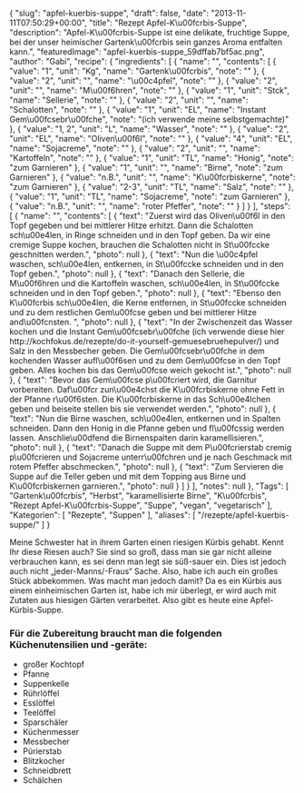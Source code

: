 {
    "slug": "apfel-kuerbis-suppe",
    "draft": false,
    "date": "2013-11-11T07:50:29+00:00",
    "title": "Rezept Apfel-K\u00fcrbis-Suppe",
    "description": "Apfel-K\u00fcrbis-Suppe ist eine delikate, fruchtige Suppe, bei der unser heimischer Gartenk\u00fcrbis sein ganzes Aroma entfalten kann.",
    "featuredImage": "apfel-kuerbis-suppe_59dffab7bf5ac.png",
    "author": "Gabi",
    "recipe": {
        "ingredients": [
            {
                "name": "",
                "contents": [
                    {
                        "value": "1",
                        "unit": "Kg",
                        "name": "Gartenk\u00fcrbis",
                        "note": ""
                    },
                    {
                        "value": "2",
                        "unit": "",
                        "name": "\u00c4pfel",
                        "note": ""
                    },
                    {
                        "value": "2",
                        "unit": "",
                        "name": "M\u00f6hren",
                        "note": ""
                    },
                    {
                        "value": "1",
                        "unit": "Stck",
                        "name": "Sellerie",
                        "note": ""
                    },
                    {
                        "value": "2",
                        "unit": "",
                        "name": "Schalotten",
                        "note": ""
                    },
                    {
                        "value": "1",
                        "unit": "EL",
                        "name": "Instant Gem\u00fcsebr\u00fche",
                        "note": "(ich verwende meine selbstgemachte)"
                    },
                    {
                        "value": "1, 2",
                        "unit": "L",
                        "name": "Wasser",
                        "note": ""
                    },
                    {
                        "value": "2",
                        "unit": "EL",
                        "name": "Oliven\u00f6l",
                        "note": ""
                    },
                    {
                        "value": "4",
                        "unit": "EL",
                        "name": "Sojacreme",
                        "note": ""
                    },
                    {
                        "value": "2",
                        "unit": "",
                        "name": "Kartoffeln",
                        "note": ""
                    },
                    {
                        "value": "1",
                        "unit": "TL",
                        "name": "Honig",
                        "note": "zum Garnieren"
                    },
                    {
                        "value": "1",
                        "unit": "",
                        "name": "Birne",
                        "note": "zum Garnieren"
                    },
                    {
                        "value": "n.B.",
                        "unit": "",
                        "name": "K\u00fcrbiskerne",
                        "note": "zum Garnieren"
                    },
                    {
                        "value": "2-3",
                        "unit": "TL",
                        "name": "Salz",
                        "note": ""
                    },
                    {
                        "value": "1",
                        "unit": "TL",
                        "name": "Sojacreme",
                        "note": "zum Garnieren"
                    },
                    {
                        "value": "n.B.",
                        "unit": "",
                        "name": "roter Pfeffer",
                        "note": ""
                    }
                ]
            }
        ],
        "steps": [
            {
                "name": "",
                "contents": [
                    {
                        "text": "Zuerst wird das Oliven\u00f6l in den Topf gegeben und bei mittlerer Hitze erhitzt. Dann die Schalotten sch\u00e4len, in Ringe schneiden und in den Topf geben. Da wir eine cremige Suppe kochen, brauchen die Schalotten nicht in St\u00fccke geschnitten werden.",
                        "photo": null
                    },
                    {
                        "text": "Nun die \u00c4pfel waschen, sch\u00e4len, entkernen, in St\u00fccke schneiden und in den Topf geben.",
                        "photo": null
                    },
                    {
                        "text": "Danach den Sellerie, die M\u00f6hren und die Kartoffeln waschen, sch\u00e4len, in St\u00fccke schneiden und in den Topf geben.",
                        "photo": null
                    },
                    {
                        "text": "Ebenso den K\u00fcrbis sch\u00e4len, die Kerne entfernen, in St\u00fccke schneiden und zu dem restlichen Gem\u00fcse geben und bei mittlerer Hitze and\u00fcnsten. ",
                        "photo": null
                    },
                    {
                        "text": "In der Zwischenzeit das Wasser kochen und die Instant Gem\u00fcsebr\u00fche (ich verwende diese hier http:\/\/kochfokus.de\/rezepte\/do-it-yourself-gemuesebruehepulver\/) und Salz in den Messbecher geben. Die Gem\u00fcsebr\u00fche in dem kochenden Wasser aufl\u00f6sen und zu   dem Gem\u00fcse in den Topf geben. Alles kochen bis das Gem\u00fcse weich gekocht ist.",
                        "photo": null
                    },
                    {
                        "text": "Bevor das Gem\u00fcse p\u00fcriert wird, die Garnitur vorbereiten. Daf\u00fcr zun\u00e4chst die K\u00fcrbiskerne ohne Fett in der Pfanne r\u00f6sten. Die K\u00fcrbiskerne in das Sch\u00e4lchen geben und  beiseite stellen bis sie verwendet werden.",
                        "photo": null
                    },
                    {
                        "text": "Nun die Birne waschen, sch\u00e4len, entkernen und in Spalten schneiden. Dann den Honig  in die Pfanne geben und fl\u00fcssig werden lassen.  Anschlie\u00dfend die Birnenspalten darin karamellisieren.",
                        "photo": null
                    },
                    {
                        "text": "Danach die Suppe mit dem P\u00fcrierstab cremig p\u00fcrieren und Sojacreme unterr\u00fchren und je nach Geschmack mit rotem Pfeffer abschmecken.",
                        "photo": null
                    },
                    {
                        "text": "Zum Servieren die Suppe auf die Teller geben und mit dem Topping aus Birne und K\u00fcrbiskernen garnieren.",
                        "photo": null
                    }
                ]
            }
        ],
        "notes": null
    },
    "Tags": [
        "Gartenk\u00fcrbis",
        "Herbst",
        "karamellisierte Birne",
        "K\u00fcrbis",
        "Rezept Apfel-K\u00fcrbis-Suppe",
        "Suppe",
        "vegan",
        "vegetarisch"
    ],
    "Kategorien": [
        "Rezepte",
        "Suppen"
    ],
    "aliases": [
        "\/rezepte\/apfel-kuerbis-suppe\/"
    ]
}

Meine Schwester hat in ihrem Garten einen riesigen Kürbis gehabt. Kennt Ihr diese Riesen auch? Sie sind so groß, dass man sie gar nicht alleine verbrauchen kann, es sei denn man legt sie süß-sauer ein. Dies ist jedoch auch nicht &#8222;jeder-Manns/-Fraus&#8220; Sache. Also, habe ich auch ein großes Stück abbekommen. Was macht man jedoch damit? Da es ein Kürbis aus einem einheimischen Garten ist, habe ich mir überlegt, er wird auch mit Zutaten aus hiesigen Gärten verarbeitet. Also gibt es heute eine Apfel-Kürbis-Suppe.

### Für die Zubereitung braucht man die folgenden Küchenutensilien und -geräte:

 * großer Kochtopf
 * Pfanne
 * Suppenkelle
 * Rührlöffel
 * Esslöffel
 * Teelöffel
 * Sparschäler
 * Küchenmesser
 * Messbecher
 * Pürierstab
 * Blitzkocher
 * Schneidbrett
 * Schälchen